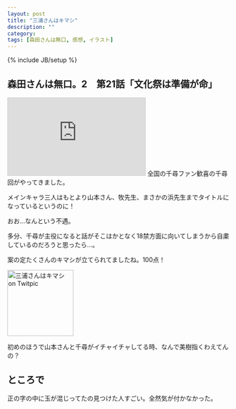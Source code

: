 ```yaml
---
layout: post
title: "三浦さんはキマシ"
description: ""
category: 
tags: [森田さんは無口, 感想, イラスト]
---
```

{% include JB/setup %}

## 森田さんは無口。2　第21話「文化祭は準備が命」

<iframe src="http://ext.nicovideo.jp/thumb/1321339426" style="border: 1px solid rgb(204, 204, 204);" frameborder="0" height="176" scrolling="no" width="312">&amp;amp;amp;lt;a href="http://www.nicovideo.jp/watch/1321339426"&amp;amp;amp;gt;【ニコニコ動画】森田さんは無口。2　第21話「文化祭は準備が命」&amp;amp;amp;lt;/a&amp;amp;amp;gt;</iframe>
全国の千尋ファン歓喜の千尋回がやってきました。

メインキャラ三人はもとより山本さん、牧先生、まさかの浜先生までタイトルになっているというのに！

おお…なんという不遇。

多分、千尋が主役になると話がそこはかとなく18禁方面に向いてしまうから自粛しているのだろうと思ったら…。

案の定たくさんのキマシが立てられてましたね。100点！

<a href="http://twitpic.com/7ln1kj" title="三浦さんはキマシ on Twitpic"><img src="http://twitpic.com/show/thumb/7ln1kj.jpg" alt="三浦さんはキマシ on Twitpic" height="150" width="150"></a>

初めのほうで山本さんと千尋がイチャイチャしてる時、なんで美樹指くわえてんの？

## ところで

正の字の中に玉が混じってたの見つけた人すごい。全然気が付かなかった。
